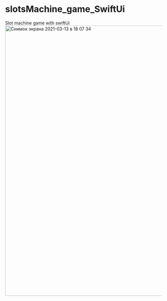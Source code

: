 # slotsMachine_game_SwiftUi
Slot machine game with swiftUi
<img width="869" alt="Снимок экрана 2021-03-13 в 18 07 34" src="https://user-images.githubusercontent.com/65863112/111036322-bd592f00-842f-11eb-93e1-5fe5ae142871.png">

